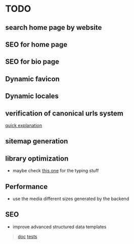 # TODO

## search home page by website
## SEO for home page

## SEO for bio page

## Dynamic favicon
## Dynamic locales


## verification of canonical urls system

[quick explanation](https://moz.com/learn/seo/canonicalization)
## sitemap generation

## library optimization

- maybe check [this one](https://github.com/jstejada/react-typist) for the typing stuff



## Performance

- use the media different sizes generated by the backend

## SEO

- improve advanced structured data templates 
> [doc](https://developers.google.com/search/docs/advanced/structured-data/breadcrumb)
> [tests](https://search.google.com/test/rich-results)